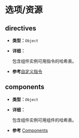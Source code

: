 # 选项/资源

## directives

- **类型：**`Object`

- **详细：**

  包含组件实例可用指令的哈希表。

-  **参考**[自定义指令](../guide/custom-directive.html)

## components

- **类型：**`Object`

- **详细：**

  包含组件实例可用组件的哈希表。

-  **参考** [Components](../guide/component-basics.html)
